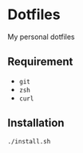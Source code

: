 # Dotfiles
My personal dotfiles

## Requirement
* `git`
* `zsh`
* `curl`

## Installation
```
./install.sh
```
